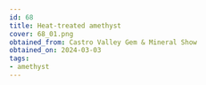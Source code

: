 ```yaml
---
id: 68
title: Heat-treated amethyst
cover: 68_01.png
obtained_from: Castro Valley Gem & Mineral Show
obtained_on: 2024-03-03
tags:
- amethyst
---
```

